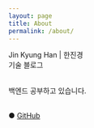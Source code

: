 ```yaml
---
layout: page
title: About
permalink: /about/
---
```

<!-- 줄바꿈은 스페이스 1번, 단락 나누기는 엔터 2번 -->

Jin Kyung Han | 한진경 <br/>
기술 블로그 <br/><br/>

백엔드 공부하고 있습니다.<br/><br/>

● [GitHub](https://github.com/jkhan94)
